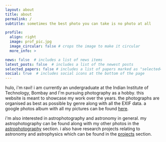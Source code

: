 ```yaml
---
layout: about
title: about
permalink: /
subtitle: sometimes the best photo you can take is no photo at all

profile:
  align: right
  image: prof_pic.jpg
  image_circular: false # crops the image to make it circular
  more_info: >

news: false  # includes a list of news items
latest_posts: false  # includes a list of the newest posts
selected_papers: false # includes a list of papers marked as "selected={true}"
social: true  # includes social icons at the bottom of the page
---
```


hulo, i'm ravi! i am currently an undergraduate at the Indian Institute of Technology, Bombay and I'm pursuing photography as a hobby. this website is meant to showcase my work over the years. the photographs are organised as best as possible by genre along with all the EXIF data.  a google photos album with all my pictures can be found [here](https://photos.google.com/share/AF1QipPHr3acEVc29IClp3grcOXwL2Ck_wf1S76vEvRECqR21k8uzmjveAJxiceT_gFYdA?key=S3ViTUU4b19WTi1wTWR0YTFDd1lVMVVTdTJDenl3).

i'm also interested in astrophotography and astronomy in general. my astrophotography can be found along with my other photos in the [astrophotography](/astrophotography) section. i also have research projects relating to astronomy and astrophysics which can be found in the [projects](/projects) section.